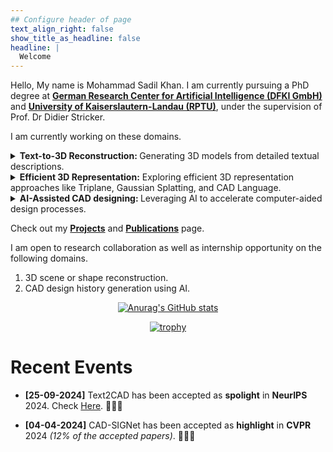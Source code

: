 ```yaml
---
## Configure header of page
text_align_right: false
show_title_as_headline: false
headline: |
  Welcome
---
```


<!-- this is a subheadline -->

Hello, My name is Mohammad Sadil Khan. I am currently pursuing a PhD degree at [**German Research Center for Artificial Intelligence (DFKI GmbH)**](https://av.dfki.de/members/sadil-khan/) and [**University of Kaiserslautern-Landau (RPTU)**](https://rptu.de/), under the supervision of Prof. Dr Didier Stricker. 

I am currently working on these domains.

<details><summary><strong>Text-to-3D Reconstruction: </strong>Generating 3D models from detailed textual descriptions. </summary>
<ul>
    <li><a href="https://arxiv.org/abs/2411.17945">MARVEL-40M+</a>: The largest and the most descriptive 3D Captioning Dataset. </li>
    </ul>
</details>

<details><summary><strong>Efficient 3D Representation:</strong>  Exploring efficient 3D representation approaches like Triplane, Gaussian Splatting, and CAD Language. </summary>
</details>

<details><summary><strong>AI-Assisted CAD designing: </strong>  Leveraging AI to accelerate computer-aided design processes.</summary>
  <ul>
    <li><a href="https://sadilkhan.github.io/text2cad-project/">TextCAD</a>: Generate Editable CAD models from text prompts (NeurIPS 2024 - Spotlight).</li>
    <li><a href="http://skazizali.com/cadsignet.github.io/">CAD-SIGNet</a>: Generate Full CAD design history from point clouds (CVPR 2024 - Highlight)..</li>
  </ul>
</details>


Check out my [**Projects**](/projects) and [**Publications**](/publications/) page.


I am open to research collaboration as well as internship opportunity on the following domains.

1. 3D scene or shape reconstruction.
2. CAD design history generation using AI.


<div style="text-align: center;">

[![Anurag's GitHub stats](https://github-readme-stats.vercel.app/api?username=sadilkhan)](https://github.com/sadilkhan) 

[![trophy](https://github-profile-trophy.vercel.app/?username=sadilkhan)](https://github.com/sadilkhan/github-profile-trophy)

</div>

# Recent Events

- **[25-09-2024]** Text2CAD has been accepted as **spolight** in **NeurIPS** 2024. Check [Here](/publications/). 🎉🎉🎉

- **[04-04-2024]** CAD-SIGNet has been accepted as **highlight** in **CVPR** 2024 *(12% of the accepted papers)*. 🎉🎉🎉

